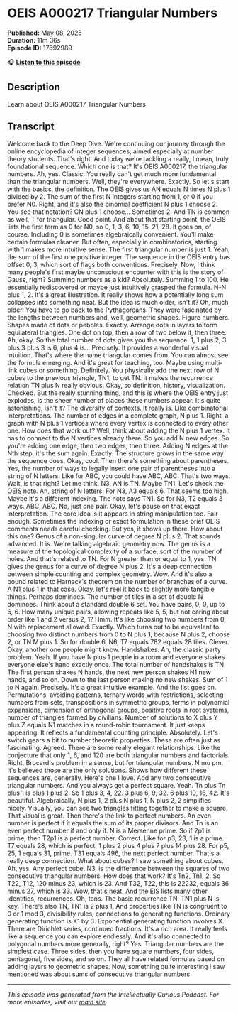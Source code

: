 # OEIS A000217 Triangular Numbers

**Published:** May 08, 2025  
**Duration:** 11m 36s  
**Episode ID:** 17692989

🎧 **[Listen to this episode](https://intellectuallycurious.buzzsprout.com/2529712/episodes/17692989-oeis-a000217-triangular-numbers)**

## Description

Learn about OEIS A000217 Triangular Numbers

## Transcript

Welcome back to the Deep Dive. We're continuing our journey through the online encyclopedia of integer sequences, aimed especially at number theory students. That's right. And today we're tackling a really, I mean, truly foundational sequence. Which one is that? It's OEIS A000217, the triangular numbers. Ah, yes. Classic. You really can't get much more fundamental than the triangular numbers. Well, they're everywhere. Exactly. So let's start with the basics, the definition. The OEIS gives us AN equals N times N plus 1 divided by 2. The sum of the first N integers starting from 1, or 0 if you prefer N0. Right, and it's also the binomial coefficient N plus 1 choose 2. You see that notation? CN plus 1 choose... Sometimes 2. And TN is common as well, T for triangular. Good point. And about that starting point, the OEIS lists the first term as 0 for N0, so 0, 1, 3, 6, 10, 15, 21, 28. It goes on, of course. Including 0 is sometimes algebraically convenient. You'll make certain formulas cleaner. But often, especially in combinatorics, starting with 1 makes more intuitive sense. The first triangular number is just 1. Yeah, the sum of the first one positive integer. The sequence in the OEIS entry has offset 0, 3, which sort of flags both conventions. Precisely. Now, I think many people's first maybe unconscious encounter with this is the story of Gauss, right? Summing numbers as a kid? Absolutely. Summing 1 to 100. He essentially rediscovered or maybe just intuitively grasped the formula. N-N plus 1, 2. It's a great illustration. It really shows how a potentially long sum collapses into something neat. But the idea is much older, isn't it? Oh, much older. You have to go back to the Pythagoreans. They were fascinated by the lengths between numbers and, well, geometric shapes. Figure numbers. Shapes made of dots or pebbles. Exactly. Arrange dots in layers to form equilateral triangles. One dot on top, then a row of two below it, then three. Ah, okay. So the total number of dots gives you the sequence. 1, 1 plus 2, 3 plus 3 plus 3 is 6, plus 4 is... Precisely. It provides a wonderful visual intuition. That's where the name triangular comes from. You can almost see the formula emerging. And it's great for teaching, too. Maybe using multi-link cubes or something. Definitely. You physically add the next row of N cubes to the previous triangle, TN1, to get TN. It makes the recurrence relation TN plus N really obvious. Okay, so definition, history, visualization. Checked. But the really stunning thing, and this is where the OEIS entry just explodes, is the sheer number of places these numbers appear. It's quite astonishing, isn't it? The diversity of contexts. It really is. Like combinatorial interpretations. The number of edges in a complete graph, N plus 1. Right, a graph with N plus 1 vertices where every vertex is connected to every other one. How does that work out? Well, think about adding the N plus 1 vertex. It has to connect to the N vertices already there. So you add N new edges. So you're adding one edge, then two edges, then three. Adding N edges at the Nth step, it's the sum again. Exactly. The structure grows in the same way the sequence does. Okay, cool. Then there's something about parentheses. Yes, the number of ways to legally insert one pair of parentheses into a string of N letters. Like for ABC, you could have ABC, ABC. That's two ways. Wait, is that right? Let me think. N3, AN is TN. Maybe TN1. Let's check the OEIS note. Ah, string of N letters. For N3, A3 equals 6. That seems too high. Maybe it's a different indexing. The note says TN1. So for N3, T2 equals 3 ways. ABC, ABC. No, just one pair. Okay, let's pause on that exact interpretation. The core idea is it appears in string manipulation too. Fair enough. Sometimes the indexing or exact formulation in these brief OEIS comments needs careful checking. But yes, it shows up there. How about this one? Genus of a non-singular curve of degree N plus 2. That sounds advanced. It is. We're talking algebraic geometry now. The genus is a measure of the topological complexity of a surface, sort of the number of holes. And that's related to TN. For N greater than or equal to 1, yes. TN gives the genus for a curve of degree N plus 2. It's a deep connection between simple counting and complex geometry. Wow. And it's also a bound related to Harnack's theorem on the number of branches of a curve. A N1 plus 1 in that case. Okay, let's reel it back to slightly more tangible things. Perhaps dominoes. The number of tiles in a set of double N dominoes. Think about a standard double 6 set. You have pairs, 0, 0, up to 6, 6. How many unique pairs, allowing repeats like 5, 5, but not caring about order like 1 and 2 versus 2, 1? Hmm. It's like choosing two numbers from 0 N with replacement allowed. Exactly. Which turns out to be equivalent to choosing two distinct numbers from 0 to N plus 1, because N plus 2, choose 2, or TN M plus 1. So for double 6, N6, T7 equals 782 equals 28 tiles. Clever. Okay, another one people might know. Handshakes. Ah, the classic party problem. Yeah. If you have N plus 1 people in a room and everyone shakes everyone else's hand exactly once. The total number of handshakes is TN. The first person shakes N hands, the next new person shakes N1 new hands, and so on. Down to the last person making no new shakes. Sum of 1 to N again. Precisely. It's a great intuitive example. And the list goes on. Permutations, avoiding patterns, ternary words with restrictions, selecting numbers from sets, transpositions in symmetric groups, terms in polynomial expansions, dimension of orthogonal groups, positive roots in root systems, number of triangles formed by civilians. Number of solutions to X plus Y plus Z equals N1 matches in a round-robin tournament. It just keeps appearing. It reflects a fundamental counting principle. Absolutely. Let's switch gears a bit to number theoretic properties. These are often just as fascinating. Agreed. There are some really elegant relationships. Like the conjecture that only 1, 6, and 120 are both triangular numbers and factorials. Right, Brocard's problem in a sense, but for triangular numbers. N mu pm. It's believed those are the only solutions. Shows how different these sequences are, generally. Here's one I love. Add any two consecutive triangular numbers. And you always get a perfect square. Yeah. Tn plus Tn plus 1 is plus 1 plus 2. So 1 plus 3, 4, 22. 3 plus 6, 9, 32. 6 plus 10, 16, 42. It's beautiful. Algebraically, N plus 1, 2 plus N plus 1, N plus 2, 2 simplifies nicely. Visually, you can see two triangles fitting together to make a square. That visual is great. Then there's the link to perfect numbers. An even number is perfect if it equals the sum of its proper divisors. And Tn is an even perfect number if and only if. N is a Mersenne prime. So if 2p1 is prime, then T2p1 is a perfect number. Correct. Like for p3, 23, 1 is a prime. T7 equals 28, which is perfect. 1 plus 2 plus 4 plus 7 plus 14 plus 28. For p5, 25, 1 equals 31, prime. T31 equals 496, the next perfect number. That's a really deep connection. What about cubes? I saw something about cubes. Ah, yes. Any perfect cube, N3, is the difference between the squares of two consecutive triangular numbers. How does that work? It's Tn2, Tn1, 2. So T22, T12, 120 minus 23, which is 23. And T32, T22, this is 22232, equals 36 minus 27, which is 33. Wow, that's neat. And the EIS lists many other identities, recurrences. Oh, tons. The basic recurrence TN, TN1 plus N is key. There's also TN, TN1 is 2 plus 1. And properties like TN is congruent to 0 or 1 mod 3, divisibility rules, connections to generating functions. Ordinary generating function is X1 by 3. Exponential generating function involves X. There are Dirichlet series, continued fractions. It's a rich area. It really feels like a sequence you can explore endlessly. And it's also connected to polygonal numbers more generally, right? Yes. Triangular numbers are the simplest case. Three sides, then you have square numbers, four sides, pentagonal, five sides, and so on. They all have related formulas based on adding layers to geometric shapes. Now, something quite interesting I saw mentioned was about sums of consecutive triangular numbers

---
*This episode was generated from the Intellectually Curious Podcast. For more episodes, visit our [main site](https://intellectuallycurious.buzzsprout.com).*
